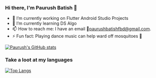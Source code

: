 ### Hi there, I'm Paurush Batish 👋

- 🔭 I’m currently working on Flutter Android Studio Projects
- 🌱 I’m currently learning DS Algo 
- 📫 How to reach me: I have an email 📧paurushbatishfbd@gmail.com. 
- ⚡ Fun fact: Playing dance music can help ward off mosquitoes 🦟

[![Paurush's GitHub stats](https://github-readme-stats-blush-eight.vercel.app/api?username=paurush11&count_private=true&show_icons=true&theme=merko)](https://github.com/anuraghazra/github-readme-stats)
<br />
### Take a loot at my languages
[![Top Langs](https://github-readme-stats-blush-eight.vercel.app/api/top-langs/?username=paurush11&layout=compact&langs_count=10&count_private=true)](https://github.com/anuraghazra/github-readme-stats)



